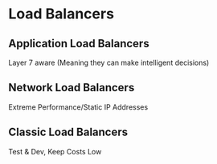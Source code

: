 # Load Balancers

## Application Load Balancers

Layer 7 aware (Meaning they can make intelligent decisions)

## Network Load Balancers

Extreme Performance/Static IP Addresses

## Classic Load Balancers

Test & Dev, Keep Costs Low

